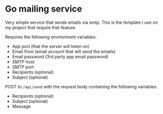 # Go mailing service

Very simple service that sends emails via smtp. This is the template I use on my project that require that feature.

Requires the following environment variables:

- App port (that the server will listen on)
- Email from (email account that will send the emails)
- Email password (3rd party app email password)
- SMTP host
- SMTP port
- Recipients (optional)
- Subject (optional)

POST to `/api/send` with the request body containing the following variables:

- Recipients (optional)
- Subject (optional)
- Message
